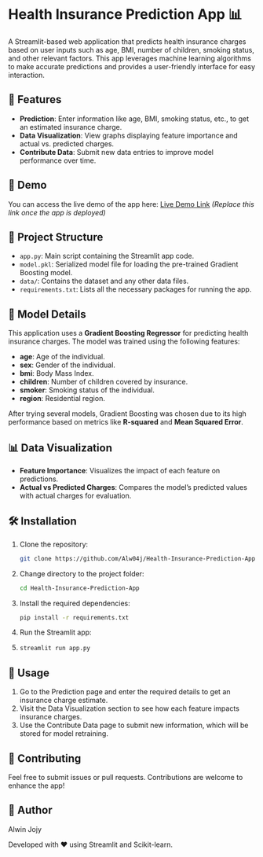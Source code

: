 # Health Insurance Prediction App 📊

A Streamlit-based web application that predicts health insurance charges based on user inputs such as age, BMI, number of children, smoking status, and other relevant factors. This app leverages machine learning algorithms to make accurate predictions and provides a user-friendly interface for easy interaction.

## 🌟 Features
- **Prediction**: Enter information like age, BMI, smoking status, etc., to get an estimated insurance charge.
- **Data Visualization**: View graphs displaying feature importance and actual vs. predicted charges.
- **Contribute Data**: Submit new data entries to improve model performance over time.

## 🚀 Demo
You can access the live demo of the app here: [Live Demo Link](https://health-insurance-prediction-app-1.streamlit.app/) *(Replace this link once the app is deployed)*

## 📂 Project Structure
- `app.py`: Main script containing the Streamlit app code.
- `model.pkl`: Serialized model file for loading the pre-trained Gradient Boosting model.
- `data/`: Contains the dataset and any other data files.
- `requirements.txt`: Lists all the necessary packages for running the app.

## 🧠 Model Details
This application uses a **Gradient Boosting Regressor** for predicting health insurance charges. The model was trained using the following features:
- **age**: Age of the individual.
- **sex**: Gender of the individual.
- **bmi**: Body Mass Index.
- **children**: Number of children covered by insurance.
- **smoker**: Smoking status of the individual.
- **region**: Residential region.

After trying several models, Gradient Boosting was chosen due to its high performance based on metrics like **R-squared** and **Mean Squared Error**.

## 📊 Data Visualization
- **Feature Importance**: Visualizes the impact of each feature on predictions.
- **Actual vs Predicted Charges**: Compares the model’s predicted values with actual charges for evaluation.

## 🛠️ Installation
1. Clone the repository:
   ```bash
   git clone https://github.com/Alw04j/Health-Insurance-Prediction-App.git
   
2. Change directory to the project folder:
   ```bash
   cd Health-Insurance-Prediction-App
3. Install the required dependencies:
   ```bash
   pip install -r requirements.txt
4. Run the Streamlit app:
5. ```bash
   streamlit run app.py

## 📝 Usage
1. Go to the Prediction page and enter the required details to get an insurance charge estimate.
2. Visit the Data Visualization section to see how each feature impacts insurance charges.
3. Use the Contribute Data page to submit new information, which will be stored for model retraining.

## 🤝 Contributing
Feel free to submit issues or pull requests. Contributions are welcome to enhance the app!

## 👤 Author
Alwin Jojy

Developed with ❤️ using Streamlit and Scikit-learn.

